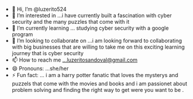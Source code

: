 - 👋 Hi, I’m @luzerito524
- 👀 I’m interested in ...i have currently built a fascination with cyber security and the many puzzles that come with it 
- 🌱 I’m currently learning ... studying cyber security with a google program 
- 💞️ I’m looking to collaborate on ...i am looking forward to collaborating with big businesses that are willing to take me on this exciting learning journey that is cyber security
- 📫 How to reach me ...luzeritosandoval@gmail.com
- 😄 Pronouns: ...she/her 
- ⚡ Fun fact: ... i am a harry potter fanatic that loves the mysterys and puzzels that come with the movies and books and i am passionet about problem solving and finding the right way to get were you want to be .

<!---
luzerito524/luzerito524 is a ✨ special ✨ repository because its `README.md` (this file) appears on your GitHub profile.
You can click the Preview link to take a look at your changes.
--->
